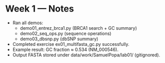 # Week 1 — Notes

- Ran all demos:
  - demo01_entrez_brca1.py (BRCA1 search + GC summary)
  - demo02_seq_ops.py (sequence operations)
  - demo03_dbsnp.py (dbSNP summary)
- Completed exercise ex01_multifasta_gc.py successfully.
- Example result: GC fraction ≈ 0.534 (NM_000546).
- Output FASTA stored under data/work/SamuelPopa/lab01/ (gitignored).
